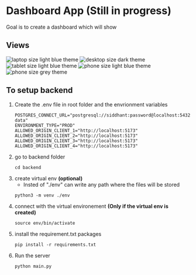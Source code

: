# Dashboard App (Still in progress)

Goal is to create a dashboard which will show  

## Views

![laptop size light blue theme]('./README_imgs/xl-light-blue.png')
![desktop size dark theme]('./README_imgs/2xl-dark.png')
![tablet size light blue theme]('./README_imgs/md-grey.png')
![phone size light blue theme]('./README_imgs/sm-light-blue.png')
![phone size grey theme]('./README_imgs/sm-grey.png')


## To setup backend
1. Create the .env file in root folder and the envrionment variables
    ```
    POSTGRES_CONNECT_URL="postgresql://siddhant:password@localhost:5432/world-data"
    ENVIRONMENT_TYPE="PROD"
    ALLOWED_ORIGIN_CLIENT_1="http://localhost:5173"
    ALLOWED_ORIGIN_CLIENT_2="http://localhost:5173"
    ALLOWED_ORIGIN_CLIENT_3="http://localhost:5173"
    ALLOWED_ORIGIN_CLIENT_4="http://localhost:5173"
    ```
2. go to backend folder
    ```
    cd backend
    ```
3. create virtual env **(optional)**  
     * Insted of "./env" can write any path where the files will be stored
      ``` 
      python3 -m venv ./env 
      ```
4. connect with the virtual environement **(Only if the virtual env is created)**
    ```
    source env/bin/activate
    ```
5. install the requirement.txt packages
    ```
    pip install -r requirements.txt
    ```
6. Run the server
    ```
    python main.py
    ``` 

